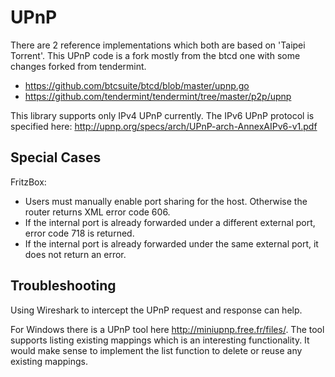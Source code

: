 # UPnP

There are 2 reference implementations which both are based on 'Taipei Torrent'. This UPnP code is a fork mostly from the btcd one with some changes forked from tendermint.
* https://github.com/btcsuite/btcd/blob/master/upnp.go
* https://github.com/tendermint/tendermint/tree/master/p2p/upnp

This library supports only IPv4 UPnP currently. The IPv6 UPnP protocol is specified here: http://upnp.org/specs/arch/UPnP-arch-AnnexAIPv6-v1.pdf

## Special Cases

FritzBox:
* Users must manually enable port sharing for the host. Otherwise the router returns XML error code 606.
* If the internal port is already forwarded under a different external port, error code 718 is returned.
* If the internal port is already forwarded under the same external port, it does not return an error.

## Troubleshooting

Using Wireshark to intercept the UPnP request and response can help.

For Windows there is a UPnP tool here http://miniupnp.free.fr/files/. The tool supports listing existing mappings which is an interesting functionality. It would make sense to implement the list function to delete or reuse any existing mappings.
